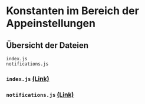 # Konstanten im Bereich der Appeinstellungen

## Übersicht der Dateien

```
index.js
notifications.js
```

### `index.js` [(Link)](./index.js)

### `notifications.js` [(Link)](./notifications.js)
